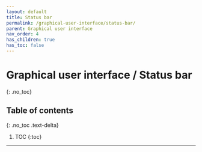 ```yaml
---
layout: default
title: Status bar
permalink: /graphical-user-interface/status-bar/
parent: Graphical user interface
nav_order: 4
has_children: true
has_toc: false
---
```


# Graphical user interface / Status bar
{: .no_toc}

## Table of contents
{: .no_toc .text-delta}

1. TOC
{:toc}

---
